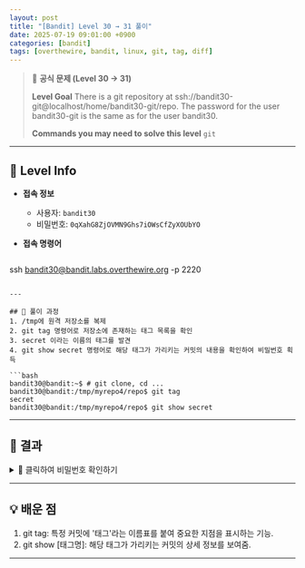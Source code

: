 ```yaml
---
layout: post
title: "[Bandit] Level 30 → 31 풀이"
date: 2025-07-19 09:01:00 +0900
categories: [bandit]
tags: [overthewire, bandit, linux, git, tag, diff]
---
```


> 📝 **공식 문제 (Level 30 → 31)**
>
> **Level Goal**
> There is a git repository at ssh://bandit30-git@localhost/home/bandit30-git/repo. The password for the user bandit30-git is the same as for the user bandit30.
>
> **Commands you may need to solve this level**
> `git`

---

## 🔐 Level Info

- **접속 정보**
  - 사용자: `bandit30`
  - 비밀번호: `0qXahG8ZjOVMN9Ghs7iOWsCfZyXOUbYO`
  
- **접속 명령어**

  ```bash
ssh bandit30@bandit.labs.overthewire.org -p 2220
  ```

---

## 🧪 풀이 과정
1. /tmp에 원격 저장소를 복제
2. git tag 명령어로 저장소에 존재하는 태그 목록을 확인
3. secret 이라는 이름의 태그를 발견
4. git show secret 명령어로 해당 태그가 가리키는 커밋의 내용을 확인하여 비밀번호 획득

```bash
bandit30@bandit:~$ # git clone, cd ...
bandit30@bandit:/tmp/myrepo4/repo$ git tag
secret
bandit30@bandit:/tmp/myrepo4/repo$ git show secret
```

---

## 🎯 결과

<details markdown="1">
<summary>👀 클릭하여 비밀번호 확인하기</summary>

```bash
EeoULMCra2q0dSkYj561DX7s1CpBuOBt
```
</details>

---

## 💡 배운 점

1. git tag: 특정 커밋에 '태그'라는 이름표를 붙여 중요한 지점을 표시하는 기능.
2. git show [태그명]: 해당 태그가 가리키는 커밋의 상세 정보를 보여줌.

---

